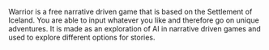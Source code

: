 Warrior is a free narrative driven game that is based on the Settlement of Iceland. You are able to input whatever you like and therefore go on unique adventures. It is made as an exploration of AI in narrative driven games and used to explore different options for stories.
